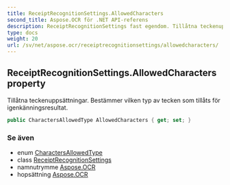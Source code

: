 ```yaml
---
title: ReceiptRecognitionSettings.AllowedCharacters
second_title: Aspose.OCR för .NET API-referens
description: ReceiptRecognitionSettings fast egendom. Tillåtna teckenuppsättningar. Bestämmer vilken typ av tecken som tillåts för igenkänningsresultat.
type: docs
weight: 20
url: /sv/net/aspose.ocr/receiptrecognitionsettings/allowedcharacters/
---
```

## ReceiptRecognitionSettings.AllowedCharacters property

Tillåtna teckenuppsättningar. Bestämmer vilken typ av tecken som tillåts för igenkänningsresultat.

```csharp
public CharactersAllowedType AllowedCharacters { get; set; }
```

### Se även

* enum [CharactersAllowedType](../../charactersallowedtype/)
* class [ReceiptRecognitionSettings](../)
* namnutrymme [Aspose.OCR](../../receiptrecognitionsettings/)
* hopsättning [Aspose.OCR](../../../)



